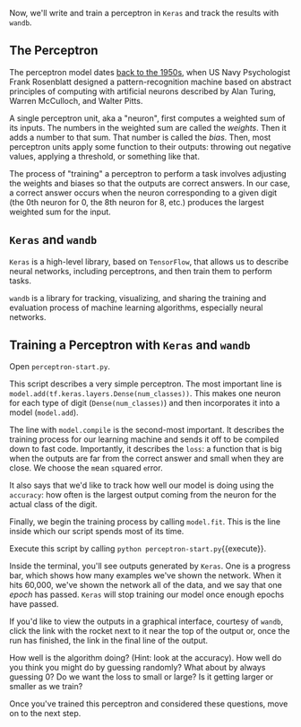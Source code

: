 Now, we'll write and train a perceptron in `Keras`
and track the results with `wandb`.

## The Perceptron

The perceptron model dates
[back to the 1950s](https://towardsdatascience.com/rosenblatts-perceptron-the-very-first-neural-network-37a3ec09038a),
when US Navy Psychologist Frank Rosenblatt
designed a pattern-recognition machine
based on abstract principles of computing with artificial neurons
described by Alan Turing, Warren McCulloch, and Walter Pitts.

A single perceptron unit, aka a "neuron",
first computes a weighted sum of its inputs.
The numbers in the weighted sum are called the _weights_.
Then it adds a number to that sum.
That number is called the _bias_.
Then, most perceptron units apply some function
to their outputs:
throwing out negative values,
applying a threshold,
or something like that.

The process of "training" a perceptron to perform a task
involves adjusting the weights and biases
so that the outputs are correct answers.
In our case, a correct answer occurs when the neuron
corresponding to a given digit
(the 0th neuron for 0, the 8th neuron for 8, etc.)
produces the largest weighted sum for the input.

## `Keras` and `wandb`

`Keras` is a high-level library, based on `TensorFlow`,
that allows us to describe neural networks,
including perceptrons,
and then train them to perform tasks.

`wandb` is a library for tracking, visualizing, and sharing
the training and evaluation process of machine learning algorithms,
especially neural networks.

## Training a Perceptron with `Keras` and `wandb`

Open `perceptron-start.py`.

This script describes a very simple perceptron.
The most important line is
`model.add(tf.keras.layers.Dense(num_classes))`.
This makes one neuron for each type of digit
(`Dense(num_classes)`)
and then incorporates it into a model
(`model.add`).

The line with `model.compile` is the second-most important.
It describes the training process for our learning machine
and sends it off to be compiled down to fast code.
Importantly, it describes the `loss`:
a function that is big when the outputs are far from the correct answer
and small when they are close.
We choose the `m`ean `s`quared `e`rror.

It also says that we'd like to track how well our model is doing
using the `accuracy`:
how often is the largest output coming from the neuron
for the actual class of the digit.

Finally, we begin the training process by calling `model.fit`.
This is the line inside which our script spends most of its time.

Execute this script by calling
`python perceptron-start.py`{{execute}}.

Inside the terminal, you'll see outputs generated by `Keras`.
One is a progress bar, which shows how many examples we've shown the network.
When it hits 60,000, we've shown the network all of the data,
and we say that one _epoch_ has passed.
`Keras` will stop training our model once enough epochs have passed.

If you'd like to view the outputs in a graphical interface,
courtesy of `wandb`, click the link with the rocket next to it
near the top of the output or,
once the run has finished, the link in the final line of the output.

How well is the algorithm doing? (Hint: look at the accuracy).
How well do you think you might do by guessing randomly?
What about by always guessing 0?
Do we want the loss to small or large? Is it getting larger or smaller as we train?

Once you've trained this perceptron and considered these questions,
move on to the next step.
